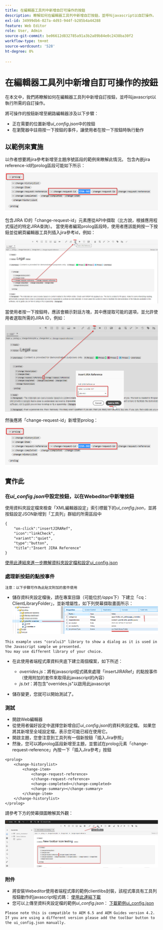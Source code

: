 ```yaml
---
title: 在編輯器工具列中新增自訂可操作的按鈕
description: 瞭解如何在編輯器工具列中新增自訂按鈕，並呼叫javascript以自訂操作。
exl-id: 34999db6-027a-4d93-944f-b285b4a44288
feature: Web Editor
role: User, Admin
source-git-commit: be06612d832785a91a3b2a89b84e0c2438ba30f2
workflow-type: tm+mt
source-wordcount: '528'
ht-degree: 0%

---
```


# 在編輯器工具列中新增自訂可操作的按鈕

在本文中，我們將瞭解如何在編輯器工具列中新增自訂按鈕，並呼叫javascript以執行所需的自訂操作。

將可操作的按鈕新增至網路編輯器涉及以下步驟：
- 正在需要的位置新增&#x200B;*ui_config.json*&#x200B;中的按鈕
- 在瀏覽器中註冊按一下按鈕的事件，讓使用者在按一下按鈕時執行動作


## 以範例來實施

以作者想要將jira參考新增至主題序號區段的範例來瞭解此情況。 包含內嵌jira reference-id的prolog區段可能如下所示：

![含JIRA ID參考的Prolog區段](../../../assets/authoring/webeditor-add-customtoolbarbutton-prolog-sample.png)

包含JIRA ID的「change-request-id」元素應從API中擷取（比方說，根據應用程式描述的特定JIRA查詢）。 當使用者編寫prolog區段時，使用者應該能夠按一下按鈕並從網頁編輯器工具列插入jira參考id，例如：

![Prolog區段 — 新增JIRA參考](../../../assets/authoring/webeditor-add-customtoolbarbutton-prolog-insertjirareference.png)

當使用者按一下按鈕時，應該會顯示對話方塊，其中應提取可能的選項，並允許使用者選取所需的JIRA ID，例如：

![Prolog區段新增JIRA ID對話方塊](../../../assets/authoring/webeditor-add-customtoolbarbutton-prolog-insertjirareference-dialog.png)

然後應將「change-request-id」新增至prolog：

![含JIRA ID參考的Prolog區段](../../../assets/authoring/webeditor-add-customtoolbarbutton-prolog-sample.png)



## 實作此


### 在&#x200B;*ui_config.json*&#x200B;中設定按鈕，以在Webeditor中新增按鈕

使用資料夾設定檔來檢查「XML編輯器設定」索引標籤下的&#x200B;*ui_config.json*，並將按鈕設定JSON新增到「工具列」群組的所需區段中

```
{
    "on-click":"insertJIRARef",
    "icon":"linkCheck",
    "variant":"quiet",
    "type":"button",
    "title":"Insert JIRA Reference"
}
```

[使用此連結來進一步瞭解資料夾設定檔和設定ui_config.json](https://experienceleague.adobe.com/docs/experience-manager-guides-learn/videos/advanced-user-guide/editor-configuration.html?lang=zh-Hant)


### 處理新按鈕的點按事件

    注意：以下步驟可作為此貼文附加的套件使用


- 儲存資料夾設定檔後，請在專案目錄（可能位於&#x200B;*/apps*下）下建立「cq：ClientLibraryFolder」，並新增屬性，如下列熒幕擷取畫面所示：
  ![Webeditor的使用者端資料庫設定](../../../assets/authoring/webeditor-add-customtoolbarbutton-clientlibrarysettings.png)

```
This example uses "coralui3" library to show a dialog as it is used in the Javascript sample we presented.
You may use different library of your choice.
```

- 在此使用者端程式庫資料夾底下建立兩個檔案，如下所述：
   - *overrides.js*：將有javascript程式碼來處理「insertJIRARef」的點按事件（使用附加的套件來取得此javascript的內容）
   - *js.txt*：將包含&quot;overrides.js&quot;以啟用此javascript

- 儲存變更，您就可以開始測試了。


### 測試

- 開啟Web編輯器
- 從使用者偏好設定中選擇您新增自訂&#x200B;*ui_config.json*&#x200B;的資料夾設定檔。 如果您將其新增至全域設定檔，表示您可能已經在使用它。
- 開啟主題，您會注意到工具列有一個新按鈕「插入Jira參照」
- 然後，您可以將prolog區段新增至主題，並嘗試在prolog元素「change-request-reference」內按一下「插入Jira參考」按鈕

```
<prolog>
    <change-historylist>
        <change-item>
            <change-request-reference>
            </change-request-reference>
            <change-completed></change-completed>
            <change-summary></change-summary>
        </change-item>
    </change-historylist>
</prolog>
```

請參考下方的熒幕擷圖瞭解其外觀：

![測試新按鈕](../../../assets/authoring/webeditor-add-customtoolbarbutton-testing.png)


### 附件

- 將安裝Webeditor使用者端程式庫的範例clientlibs封裝，該程式庫具有工具列按鈕動作的javascript程式碼： [使用此連結下載](../../../assets/authoring/webeditor-addbuttonontoolbar-insertjira-clientlib.zip)
- 您可以上傳至資料夾設定檔的範例&#x200B;*ui_config.json*： [下載範例ui_config.json](../../../assets/authoring/sample_ui_config_Guides4.2-InsertJiraReference.json)

```
Please note this is compatible to AEM 6.5 and AEM Guides version 4.2.
If you are using a different version please add the toolbar button to the ui_config.json manually.
```
